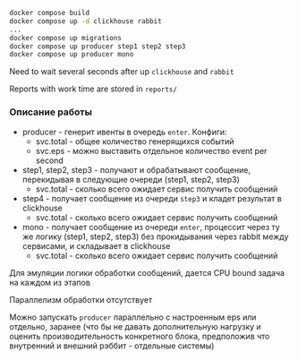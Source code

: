```bash
docker compose build
docker compose up -d clickhouse rabbit
...
docker compose up migrations
docker compose up producer step1 step2 step3
docker compose up producer mono 
```
Need to wait several seconds after up ``clickhouse`` and ``rabbit``

Reports with work time are stored in ``reports/``

### Описание работы
* producer - генерит ивенты в очередь `enter`. Конфиги:
  * svc.total - общее количество генерящихся событий
  * svc.eps - можно выставить отдельное количество event per second
* step1, step2, step3 - получают и обрабатывают сообщение, перекидывая в следующие очереди (step1, step2, step3)
  * svc.total - сколько всего ожидает сервис получить сообщений
* step4 - получает сообщение из очереди `step3` и кладет результат в clickhouse
  * svc.total - сколько всего ожидает сервис получить сообщений
* mono - получает сообщение из очереди `enter`, процессит через ту же логику (step1, step2, step3) без прокидывания через rabbit между сервисами, и складывает в clickhouse
  * svc.total - сколько всего ожидает сервис получить сообщений

Для эмуляции логики обработки сообщений, дается CPU bound задача на каждом из этапов

Параллелизм обработки отсутствует

Можно запускать `producer` параллельно с настроенным eps или отдельно, заранее (что бы не давать дополнительную нагрузку и оценить производительность конкретного блока, предположив что внутренний и внешний рэббит - отдельные системы)